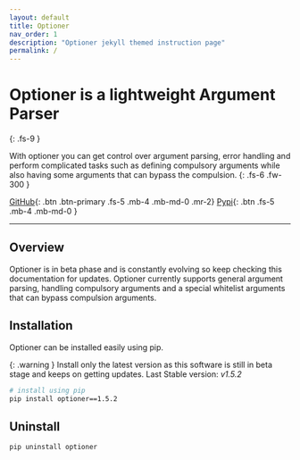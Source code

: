 ```yaml
---
layout: default
title: Optioner
nav_order: 1
description: "Optioner jekyll themed instruction page"
permalink: /
---
```


# Optioner is a lightweight Argument Parser
{: .fs-9 }

With optioner you can get control over argument parsing, error handling and perform complicated tasks such as defining compulsory arguments while also having some arguments that can bypass the compulsion.
{: .fs-6 .fw-300 }

[GitHub][github-page]{: .btn .btn-primary .fs-5 .mb-4 .mb-md-0 .mr-2}
[Pypi][pypi]{: .btn .fs-5 .mb-4 .mb-md-0 }

---

## Overview

Optioner is in beta phase and is constantly evolving so keep checking this documentation for updates. Optioner currently supports general argument parsing, handling compulsory arguments and a special whitelist arguments that can bypass compulsion arguments.

## Installation

Optioner can be installed easily using pip.

{: .warning }
Install only the latest version as this software is still in beta stage and keeps on getting updates. Last Stable version: _v1.5.2_


```bash
# install using pip
pip install optioner==1.5.2
```

## Uninstall

```bash
pip uninstall optioner
```


[github-page]: https://github.com/d33pster/optioner/
[pypi]: https://pypi.org/project/optioner/
